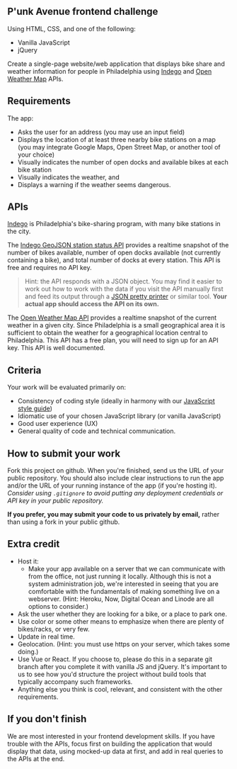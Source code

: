 ## P'unk Avenue frontend challenge

Using HTML, CSS, and one of the following:

* Vanilla JavaScript
* jQuery

Create a single-page website/web application that displays bike share and weather information for people in Philadelphia using [Indego](https://www.rideindego.com) and [Open Weather Map](https://openweathermap.org/current#name) APIs.

## Requirements

The app:
* Asks the user for an address (you may use an input field)
* Displays the location of at least three nearby bike stations on a map (you may integrate Google Maps, Open Street Map, or another tool of your choice)
* Visually indicates the number of open docks and available bikes at each bike station
* Visually indicates the weather, and
* Displays a warning if the weather seems dangerous.

## APIs
[Indego](https://www.rideindego.com) is Philadelphia's bike-sharing program, with many bike stations in the city.

The [Indego GeoJSON station status API](https://www.rideindego.com/stations/json/) provides a realtime snapshot of the number of bikes available, number of open docks available (not currently containing a bike), and total number of docks at every station. This API is free and requires no API key.

> Hint: the API responds with a JSON object. You may find it easier to work out how to work with the data if you visit the API manually first and feed its output through a [JSON pretty printer](http://jsonprettyprint.com/) or similar tool. **Your actual app should access the API on its own.**

The [Open Weather Map API](https://openweathermap.org/current#name) provides a realtime snapshot of the current weather in a given city. Since Philadelphia is a small geographical area it is sufficient to obtain the weather for a geographical location central to Philadelphia. This API has a free plan, you will need to sign up for an API key. This API is well documented.

## Criteria

Your work will be evaluated primarily on:

* Consistency of coding style (ideally in harmony with our [JavaScript style guide](https://github.com/punkave/best-practices/blob/master/javascript.md))
* Idiomatic use of your chosen JavaScript library (or vanilla JavaScript)
* Good user experience (UX)
* General quality of code and technical communication.

## How to submit your work

Fork this project on github. When you're finished, send us the URL of your public repository. You should also include clear instructions to run the app and/or the URL of your running instance of the app (if you're hosting it). *Consider using `.gitignore` to avoid putting any deployment credentials or API key in your public repository.*

**If you prefer, you may submit your code to us privately by email,** rather than using a fork in your public github.

## Extra credit

* Host it:
  * Make your app available on a server that we can communicate with from the office, not just running it locally. Although this is not a system administration job, we're interested in seeing that you are comfortable with the fundamentals of making something live on a webserver. (Hint: Heroku, Now, Digital Ocean and Linode are all options to consider.)
* Ask the user whether they are looking for a bike, or a place to park one.
* Use color or some other means to emphasize when there are plenty of bikes/racks, or very few.
* Update in real time.
* Geolocation. (Hint: you must use https on your server, which takes some doing.)
* Use Vue or React. If you choose to, please do this in a separate git branch after you complete it with vanilla JS and jQuery. It's important to us to see how you'd structure the project without build tools that typically accompany such frameworks.
* Anything else you think is cool, relevant, and consistent with the other requirements.

## If you don't finish

We are most interested in your frontend development skills. If you have trouble with the APIs, focus first on building the application that would display that data, using mocked-up data at first, and add in real queries to the APIs at the end.
